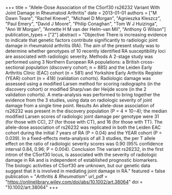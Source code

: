 +++
title = "Allele-Dose Association of the C5orf30 rs26232 Variant With Joint Damage in Rheumatoid Arthritis"
date = 2013-01-01
authors = ["M Dawn Teare", "Rachel Knevel", "Michael D Morgan", "Agnieszka Kleszcz", "Paul Emery", "David J Moore", "Philip Conaghan", "Tom W J Huizinga", "Ann W Morgan", "Annette H M van der Helm-van Mil", "Anthony G Wilson"]
publication_types = ["2"]
abstract = "Objective There is increasing evidence to indicate that genetic factors contribute significantly to radiologic joint damage in rheumatoid arthritis (RA). The aim of the present study was to determine whether genotypes of 10 recently identified RA susceptibility loci are associated with radiologic severity. Methods A 2-stage study was performed using 3 Northern European RA populations: a British cross-sectional population (discovery cohort; n = 885) and the Leiden Early Arthritis Clinic (EAC) cohort (n = 581) and Yorkshire Early Arthritis Register (YEAR) cohort (n = 418) (validation cohorts). Radiologic damage was assessed using a modified Larsen method for scoring radiographs (in the discovery cohort) or modified Sharp/van der Heijde score (in the 2 validation cohorts). A meta-analysis was performed to bring together the evidence from the 3 studies, using data on radiologic severity of joint damage from a single time point. Results An allele-dose association of rs26232 was present in the discovery population (P = 4 × 10−4); the median modified Larsen scores of radiologic joint damage per genotype were 31 (for those with CC), 27 (for those with CT), and 16 (for those with TT). The allele-dose association of rs26232 was replicated in both the Leiden EAC cohort during the initial 7 years of RA (P = 0.04) and the YEAR cohort (P = 0.039). In a fixed-effects meta-analysis of all 3 studies, the per T allele effect on the ratio of radiologic severity scores was 0.90 (95% confidence interval 0.84, 0.96; P = 0.004). Conclusion The variant rs26232, in the first intron of the C5orf30 locus, is associated with the severity of radiologic damage in RA and is independent of established prognostic biomarkers. The biologic activities of C5orf30 are unknown, but our genetic data suggest that it is involved in mediating joint damage in RA."
featured = false
publication = "*Arthritis & Rheumatism*"
url_pdf = "https://onlinelibrary.wiley.com/doi/abs/10.1002/art.38064"
doi = "10.1002/art.38064"
+++

